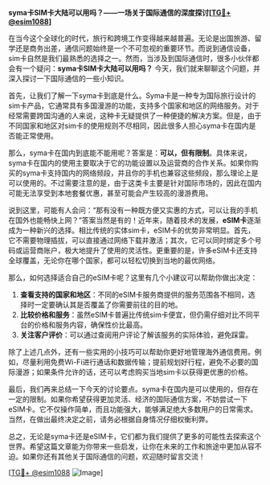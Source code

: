 **syma卡SIM卡大陆可以用吗？——一场关于国际通信的深度探讨[[TG💪+ @esim1088](https://t.me/s/esim1088)]**

在当今这个全球化的时代，旅行和跨境工作变得越来越普遍。无论是出国旅游、留学还是商务出差，通信问题始终是一个不可忽视的重要环节。而说到通信设备，sim卡自然是我们最熟悉的选择之一。然而，当涉及到国际通信时，很多小伙伴都会有一个疑问：**syma卡SIM卡大陆可以用吗？** 今天，我们就来聊聊这个问题，并深入探讨一下国际通信的一些小知识。

首先，让我们了解一下syma卡到底是什么。Syma卡是一种专为国际旅行设计的sim卡产品，它通常具有多国漫游的功能，支持多个国家和地区的网络服务。对于经常需要跨国沟通的人来说，这种卡无疑提供了一种便捷的解决方案。但是，由于不同国家和地区对sim卡的使用规则不尽相同，因此很多人担心syma卡在国内是否能正常使用。

那么，syma卡在国内到底能不能用呢？答案是：**可以，但有限制**。具体来说，syma卡在国内的使用主要取决于它的功能设置以及运营商的合作关系。如果你购买的syma卡支持国内的网络频段，并且你的手机也兼容这些频段，那么理论上是可以使用的。不过需要注意的是，由于这类卡主要是针对国际市场的，因此在国内可能无法享受到本地套餐优惠，甚至可能会产生较高的漫游费用。

说到这里，可能有人会问：“那有没有一种既方便又实惠的方式，可以让我的手机在国外也能畅快上网？”答案当然是有的！近年来，随着技术的发展，**eSIM卡**逐渐成为一种新兴的选择。相比传统的实体sim卡，eSIM卡的优势非常明显。首先，它不需要物理插拔，可以直接通过网络下载并激活；其次，它可以同时绑定多个号码或运营商账户，极大地提升了使用的灵活性。更重要的是，许多eSIM卡还支持全球覆盖，无论你在哪个国家，都可以轻松切换到当地的最优网络。

那么，如何选择适合自己的eSIM卡呢？这里有几个小建议可以帮助你做出决定：

1. **查看支持的国家和地区**：不同的eSIM卡服务商提供的服务范围各不相同，选择时一定要确认其是否覆盖了你需要前往的目的地。
2. **比较价格和服务**：虽然eSIM卡普遍比传统sim卡便宜，但仍需仔细对比不同平台的价格和服务内容，确保性价比最高。
3. **关注客户评价**：可以通过查阅用户评论了解该服务的实际体验，避免踩雷。

除了上述几点外，还有一些实用的小技巧可以帮助你更好地管理海外通信费用。例如，尽量利用免费Wi-Fi进行通话和数据传输；提前规划好行程，避免不必要的国际漫游；如果条件允许的话，还可以考虑购买当地sim卡以获得更优惠的价格。

最后，我们再来总结一下今天的讨论要点。syma卡在国内是可以使用的，但存在一定的限制。如果你希望获得更加灵活、经济的国际通信方案，不妨尝试一下eSIM卡。它不仅操作简单，而且功能强大，能够满足绝大多数用户的日常需求。当然，在做出最终决定之前，请务必根据自身情况仔细权衡利弊。

总之，无论是syma卡还是eSIM卡，它们都为我们提供了更多的可能性去探索这个世界。希望这篇文章能为你带来一些启发，让你在未来的工作和旅途中更加从容不迫。如果你还有其他关于国际通信的问题，欢迎随时留言交流！

[[TG💪+ @esim1088](https://t.me/s/esim1088) ![Image](https://i.postimg.cc/4NQfJmqS/Snipaste-2025-05-13-00-14-12.png)]